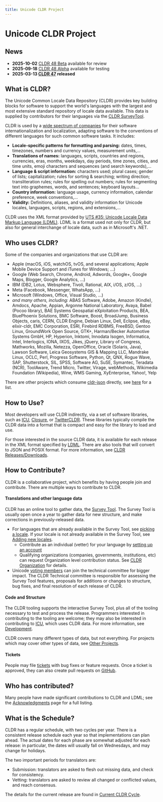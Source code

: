 ```yaml
---
title: Unicode CLDR Project
---
```


# Unicode CLDR Project

## News
- **2025-10-02** [CLDR 48 Beta](downloads/cldr-48) available for review
- **2025-09-18** [CLDR 48 Alpha](downloads/cldr-48) available for testing
- **2025-03-13 [CLDR 47](downloads/cldr-47) released**


## What is CLDR?

The Unicode Common Locale Data Repository (CLDR) provides key building blocks for software to support the world's languages with the largest and most extensive standard repository of locale data available. This data is supplied by contributors for their languages via the [CLDR SurveyTool](#translations-and-other-language-data).

CLDR is used by a [wide spectrum of companies](#who-uses-cldr) for their software internationalization and localization, adapting software to the conventions of different languages for such common software tasks. It includes:
- **Locale-specific patterns for formatting and parsing:** dates, times, timezones, numbers and currency values, measurement units,…
- **Translations of names:** languages, scripts, countries and regions, currencies, eras, months, weekdays, day periods, time zones, cities, and time units, emoji characters and sequences (and search keywords),…
- **Language & script information:** characters used; plural cases; gender of lists; capitalization; rules for sorting & searching; writing direction; transliteration rules; rules for spelling out numbers; rules for segmenting text into graphemes, words, and sentences; keyboard layouts…
- **Country information:** language usage, currency information, calendar preference, week conventions,…
- **Validity:** Definitions, aliases, and validity information for Unicode locales, languages, scripts, regions, and extensions,…

CLDR uses the XML format provided by [UTS #35: Unicode Locale Data Markup Language (LDML)](https://www.unicode.org/reports/tr35/). LDML is a format used not only for CLDR, but also for general interchange of locale data, such as in Microsoft's .NET.

## Who uses CLDR?

Some of the companies and organizations that use CLDR are:
-   Apple (macOS, iOS, watchOS, tvOS, and several applications; Apple Mobile Device Support and iTunes for Windows; …)
-   Google (Web Search, Chrome, Android, Adwords, Google+, Google Maps, Blogger, Google Analytics, …)
-   IBM (DB2, Lotus, Websphere, Tivoli, Rational, AIX, i/OS, z/OS, …)
-   Meta (Facebook, Messenger, WhatsApp, …)
-   Microsoft (Windows, Office, Visual Studio, …)
-   *and many others, including:* ABAS Software, Adobe, Amazon (Kindle), Amdocs, Apache, Appian, Argonne National Laboratory, Avaya, Babel (Pocoo library), BAE Systems Geospatial eXploitation Products, BEA, BluePhoenix Solutions, BMC Software, Boost, BroadJump, Business Objects, caris, CERN, CLDR Engine, Debian Linux, Dell, Eclipse, eBay, elixir-cldr, EMC Corporation, ESRI, Firebird RDBMS, FreeBSD, Gentoo Linux, GroundWork Open Source, GTK+, Harman/Becker Automotive Systems GmbH, HP, Hyperion, Inktomi, Innodata Isogen, Informatica, Intel, Interlogics, IONA, IXOS, Jikes, jQuery, Library of Congress, Mathworks, Mozilla, Netezza, OpenOffice, Oracle (Solaris, Java), Lawson Software, Leica Geosystems GIS & Mapping LLC, Mandrake Linux, OCLC, Perl, Progress Software, Python, Qt, QNX, Rogue Wave, SAP, Shutterstock, SIL, SPSS, Software AG, SuSE, Symantec, Teradata (NCR), ToolAware, Trend Micro, Twitter, Virage, webMethods, Wikimedia Foundation (Wikipedia), Wine, WMS Gaming, XyEnterprise, Yahoo!, Yelp

There are other projects which consume [cldr-json] directly, see [here][cldr-json-users] for a list.

## How to Use?

Most developers will use CLDR indirectly, via a set of software libraries, such as [ICU](https://icu.unicode.org/), [Closure](https://github.com/google/closure-library), or [TwitterCLDR](https://blog.x.com/engineering/en_us/a/2012/twittercldr-improving-internationalization-support-in-ruby). These libraries typically compile the CLDR data into a format that is compact and easy for the library to load and use.

For those interested in the source CLDR data, it is available for each release in the XML format specified by [LDML](https://www.unicode.org/reports/tr35/). There are also tools that will convert to JSON and POSIX format. For more information, see [CLDR Releases/Downloads](index/downloads).

## How to Contribute?

CLDR is a collaborative project, which benefits by having people join and contribute. There are multiple ways to contribute to CLDR.

#### Translations and other language data

CLDR has an online tool to gather data, the [Survey Tool](index/survey-tool). The Survey Tool is usually open once a year to gather data for new structure, and make corrections in previously-released data.

- For languages that are already available in the Survey Tool, see [picking a locale](translation/getting-started/guide#picking-locales). If your locale is not already available in the Survey Tool, see [Adding new locales](requesting_changes#adding-new-locales).
    -   Contribute as an individual (vetter) for your language by [setting up an account](index/survey-tool/survey-tool-accounts)
    -   Qualifying organizations (companies, governments, institutions, etc) can request Organization level contribution status. See [CLDR Organization](index/survey-tool/cldr-organization) for details.
- Unicode [voting members](https://home.unicode.org/membership/members/) can join the technical committee for bigger impact. The CLDR Technical committee is responsible for assessing the Survey Tool features, proposals for additions or changes to structure, bug fixes, and final resolution of each release of CLDR.

#### Code and Structure

The CLDR tooling supports the interactive Survey Tool, plus all of the tooling necessary to test and process the release. Programmers interested in contributing to the tooling are welcome; they may also be interested in contributing to [ICU](https://icu.unicode.org/), which uses CLDR data. For more information, see [Development](development).

CLDR covers many different types of data, but not everything. For projects which may cover other types of data, see [Other Projects](covered-by-other-projects).

#### Tickets

People may file [tickets](requesting_changes) with bug fixes or feature requests. Once a ticket is approved, they can also create pull requests on [GitHub](https://github.com/unicode-org/cldr).

## Who has contributed?

Many people have made significant contributions to CLDR and LDML; see the [Acknowledgments](index/acknowledgments) page for a full listing.

## What is the Schedule?

CLDR has a regular schedule, with two cycles per year. There is a consistent release schedule each year so that implementations can plan ahead. The actual dates for each phase are somewhat adjusted for each release: in particular, the dates will usually fall on Wednesdays, and may change for holidays.

The two important periods for translators are:

- Submission: translators are asked to flesh out missing data, and check for consistency.
- Vetting: translators are asked to review all changed or conflicted values, and reach consensus.


The details for the current release are found in [Current CLDR Cycle](https://docs.google.com/spreadsheets/d/1N6inI5R84UoYlRwuCNPBOAP7ri4q2CmJmh8DC5g-S6c/edit#gid=1680747936).

[cldr-json]: /index/json-format-data
[cldr-json-users]: https://github.com/unicode-org/cldr-json/blob/master/USERS.md#projects
